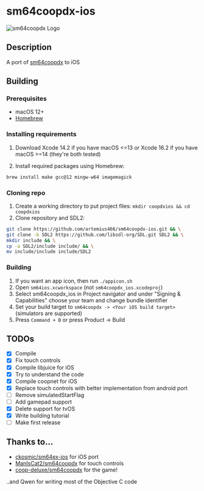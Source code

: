 # sm64coopdx-ios
![sm64coopdx Logo](textures/segment2/custom_coopdx_logo.rgba32.png)

## Description

A port of [sm64coopdx](https://github.com/coop-deluxe/sm64coopdx) to iOS

## Building
### Prerequisites
 - macOS 12+
 - [Homebrew](https://brew.sh/)
### Installing requirements
1. Download Xcode 14.2 if you have macOS <=13 or Xcode 16.2 if you have macOS >=14 (they're both tested)

2. Install required packages using Homebrew:
```bash
brew install make gcc@12 mingw-w64 imagemagick
```

### Cloning repo
1. Create a working directory to put project files: `mkdir coopdxios && cd coopdxios`
2. Clone repository and SDL2:
```bash
git clone https://github.com/artemius466/sm64coopdx-ios.git && \
git clone -b SDL2 https://github.com/libsdl-org/SDL.git SDL2 && \
mkdir include && \
cp -a SDL2/include include/ && \
mv include/include include/SDL2
```

### Building
1. If you want an app icon, then run `./appicon.sh`
2. Open `sm64ios.xcworkspace` (not `sm64coopdx_ios.xcodeproj`)
3. Select sm64coopdx_ios in Project navigator and under "Signing & Capabilities" choose your team and change bundle identifier
4. Set your build target to `sm64coopdx -> <Your iOS build target>` (simulators are supported)
5. Press `Command + B` or press Product -> Build


## TODOs
 - [X] Compile
 - [X] Fix touch controls
 - [x] Compile libjuice for iOS
 - [x] Try to understand the code
 - [x] Compile coopnet for iOS
 - [x] Replace touch controls with better implementation from android port
 - [ ] Remove simulatedStartFlag
 - [ ] Add gamepad support
 - [x] Delete support for tvOS
 - [x] Write building tutorial
 - [ ] Make first release

## Thanks to...
 - [ckosmic/sm64ex-ios](https://github.com/ckosmic/sm64ex-ios) for iOS port
 - [ManIsCat2/sm64coopdx](https://github.com/ManIsCat2/sm64coopdx) for touch controls
 - [coop-deluxe/sm64coopdx](https://github.com/coop-deluxe/sm64coopdx) for the game!

..and Qwen for writing most of the Objective C code
